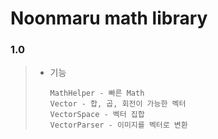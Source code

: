 # Noonmaru math library

### 1.0
> * 기능
> 	```
>   MathHelper - 빠른 Math
>   Vector - 합, 곱, 회전이 가능한 벡터
>   VectorSpace - 벡터 집합
>   VectorParser - 이미지를 벡터로 변환
>   ```
